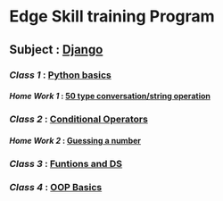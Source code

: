 # Edge Skill training Program
## Subject : [Django](https://www.djangoproject.com/)

### ***Class 1*** : [Python basics](https://github.com/MM-Mamunn/Edge-SkillTraining-Django/blob/main/Python_basics.py)
#### ***Home Work 1*** : [50 type conversation/string operation](https://github.com/MM-Mamunn/Edge-SkillTraining-Django/blob/main/HomeWork1.py)

### ***Class 2*** : [Conditional Operators](https://github.com/MM-Mamunn/Edge-SkillTraining-Django/blob/main/C2_ConditionalOperator.py)
#### ***Home Work 2*** : [Guessing a number](https://github.com/MM-Mamunn/Edge-SkillTraining-Django/blob/main/HomeWork2.py)

### ***Class 3*** : [Funtions and DS](https://github.com/MM-Mamunn/Edge-SkillTraining-Django/tree/main/C3_Functions)

### ***Class 4*** : [OOP Basics](https://github.com/MM-Mamunn/Edge-SkillTraining-Django/tree/main/C4_OOP)
